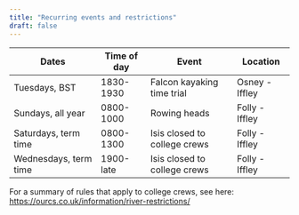 ```yaml
---
title: "Recurring events and restrictions"
draft: false
---
```


|         Dates         | Time of day |            Event             |    Location    |
| --------------------- | ----------- | ---------------------------- | -------------- |
| Tuesdays, BST         | 1830-1930   | Falcon kayaking time trial   | Osney - Iffley |
| Sundays, all year     | 0800-1000   | Rowing heads                 | Folly - Iffley |
| Saturdays, term time  | 0800-1300   | Isis closed to college crews | Folly - Iffley |
| Wednesdays, term time | 1900-late   | Isis closed to college crews | Folly - Iffley |
    
For a summary of rules that apply to college crews, see here: https://ourcs.co.uk/information/river-restrictions/ 

